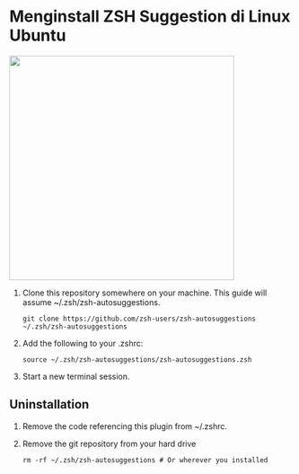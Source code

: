 # Menginstall ZSH Suggestion di Linux Ubuntu

<a href="https://asciinema.org/a/37390" target="_blank"><img src="https://asciinema.org/a/37390.png" width="400" /></a>

1. Clone this repository somewhere on your machine. This guide will assume ~/.zsh/zsh-autosuggestions.

    ```git clone https://github.com/zsh-users/zsh-autosuggestions ~/.zsh/zsh-autosuggestions```

2. Add the following to your .zshrc:

    ```source ~/.zsh/zsh-autosuggestions/zsh-autosuggestions.zsh```

3. Start a new terminal session.

## Uninstallation

1. Remove the code referencing this plugin from ~/.zshrc.
2. Remove the git repository from your hard drive

    ```rm -rf ~/.zsh/zsh-autosuggestions # Or wherever you installed```
